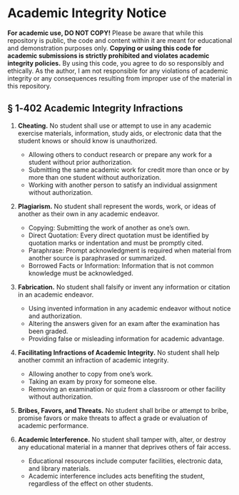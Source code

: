 # Academic Integrity Notice

**For academic use, DO NOT COPY!** Please be aware that while this repository is public, the code and content within it are meant for educational and demonstration purposes only. **Copying or using this code for academic submissions is strictly prohibited and violates academic integrity policies.** By using this code, you agree to do so responsibly and ethically. As the author, I am not responsible for any violations of academic integrity or any consequences resulting from improper use of the material in this repository.
## § 1‑402 Academic Integrity Infractions

1. **Cheating.** No student shall use or attempt to use in any academic exercise materials, information, study aids, or electronic data that the student knows or should know is unauthorized.
   - Allowing others to conduct research or prepare any work for a student without prior authorization.
   - Submitting the same academic work for credit more than once or by more than one student without authorization.
   - Working with another person to satisfy an individual assignment without authorization.

2. **Plagiarism.** No student shall represent the words, work, or ideas of another as their own in any academic endeavor.
   - Copying: Submitting the work of another as one’s own.
   - Direct Quotation: Every direct quotation must be identified by quotation marks or indentation and must be promptly cited.
   - Paraphrase: Prompt acknowledgment is required when material from another source is paraphrased or summarized.
   - Borrowed Facts or Information: Information that is not common knowledge must be acknowledged.

3. **Fabrication.** No student shall falsify or invent any information or citation in an academic endeavor.
   - Using invented information in any academic endeavor without notice and authorization.
   - Altering the answers given for an exam after the examination has been graded.
   - Providing false or misleading information for academic advantage.

4. **Facilitating Infractions of Academic Integrity.** No student shall help another commit an infraction of academic integrity.
   - Allowing another to copy from one’s work.
   - Taking an exam by proxy for someone else.
   - Removing an examination or quiz from a classroom or other facility without authorization.

5. **Bribes, Favors, and Threats.** No student shall bribe or attempt to bribe, promise favors or make threats to affect a grade or evaluation of academic performance.

6. **Academic Interference.** No student shall tamper with, alter, or destroy any educational material in a manner that deprives others of fair access.
   - Educational resources include computer facilities, electronic data, and library materials.
   - Academic interference includes acts benefiting the student, regardless of the effect on other students.
